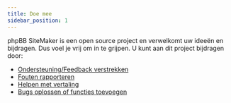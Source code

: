 ```yaml
---
title: Doe mee
sidebar_position: 1
---
```


phpBB SiteMaker is een open source project en verwelkomt uw ideeën en bijdragen. Dus voel je vrij om in te grijpen. U kunt aan dit project bijdragen door:

* [Ondersteuning/Feedback verstrekken](https://www.phpbb.com/customise/db/extension/phpbb_sitemaker_2)
* [Fouten rapporteren](https://github.com/blitze/phpBB-ext-sitemaker/issues)
* [Helpen met vertaling](./translators.md)
* [Bugs oplossen of functies toevoegen](./pull-requests.md)
